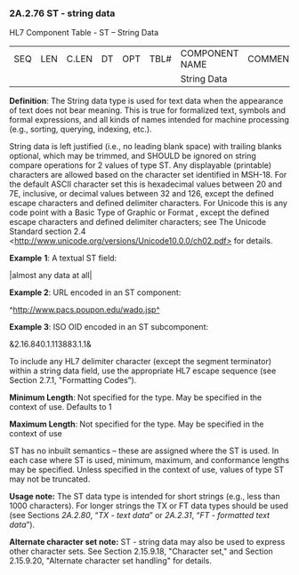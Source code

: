 ### 2A.2.76 ST - string data

HL7 Component Table - ST – String Data

|     |     |     |     |     |     |     |     |     |
| --- | --- | --- | --- | --- | --- | --- | --- | --- |
| SEQ | LEN | C.LEN | DT | OPT | TBL# | COMPONENT NAME | COMMENTS | SEC.REF. |
|  |  |  |  |  |  | String Data |  |  |

**Definition**: The String data type is used for text data when the appearance of text does not bear meaning. This is true for formalized text, symbols and formal expressions, and all kinds of names intended for machine processing (e.g., sorting, querying, indexing, etc.).

String data is left justified (i.e., no leading blank space) with trailing blanks optional, which may be trimmed, and SHOULD be ignored on string compare operations for 2 values of type ST. Any displayable (printable) characters are allowed based on the character set identified in MSH-18. For the default ASCII character set this is hexadecimal values between 20 and 7E, inclusive, or decimal values between 32 and 126, except the defined escape characters and defined delimiter characters. For Unicode this is any code point with a Basic Type of Graphic or Format , except the defined escape characters and defined delimiter characters; see The Unicode Standard section 2.4 &lt;http://www.unicode.org/versions/Unicode10.0.0/ch02.pdf> for details.

**Example** **1**: A textual ST field:

|almost any data at all|

**Example 2**: URL encoded in an ST component:

^http://www.pacs.poupon.edu/wado.jsp^

**Example 3**: ISO OID encoded in an ST subcomponent:

&2.16.840.1.113883.1.1&

To include any HL7 delimiter character (except the segment terminator) within a string data field, use the appropriate HL7 escape sequence (see Section 2.7.1, "Formatting Codes”).

**Minimum Length**: Not specified for the type. May be specified in the context of use. Defaults to 1

**Maximum Length**: Not specified for the type. May be specified in the context of use

ST has no inbuilt semantics – these are assigned where the ST is used. In each case where ST is used, minimum, maximum, and conformance lengths may be specified. Unless specified in the context of use, values of type ST may not be truncated.

**Usage note:** The ST data type is intended for short strings (e.g., less than 1000 characters). For longer strings the TX or FT data types should be used (see Sections _2A.2.80_, “_TX - text data_” or _2A.2.31_, “_FT - formatted text data_”).

**Alternate character set note:** ST - string data may also be used to express other character sets. See Section 2.15.9.18, "Character set," and Section 2.15.9.20, "Alternate character set handling" for details.
